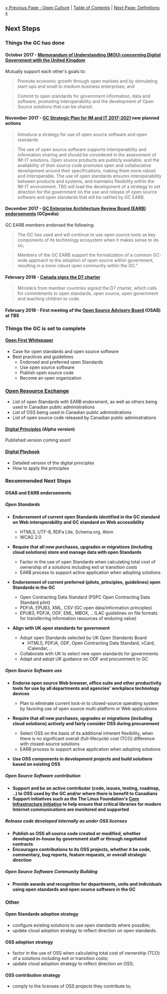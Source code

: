 [« Previous Page : Open Culture](6_Open_Culture.md) | [Table of Contents](../README.md#table-of-contents) | [Next Page: Definitions »](8_Definitions.md)

## Next Steps

### Things the GC has done

#### October 2017 - [Memorandum of Understanding (MOU) concerning Digital Government with the United Kingdom](https://www.canada.ca/en/treasury-board-secretariat/services/innovation/memorandum-understanding-concerning-digital-government.html)

Mutually support each other's goals to:

> Promote economic growth through open markets and by stimulating start-ups and small to medium business enterprises; and

> Commit to open standards for government information, data and software, promoting interoperability and the development of Open Source solutions that can be shared.

#### November 2017 - [GC Strategic Plan for IM and IT 2017-2021](https://www.canada.ca/en/treasury-board-secretariat/services/information-technology/strategic-plan-2017-2021.html) new planned actions

> Introduce a strategy for use of open source software and open standards

> The use of open source software supports interoperability and information sharing and should be considered in the assessment of IM-IT solutions. Open source products are publicly available, and the availability of their source code promotes open and collaborative development around their specifications, making them more robust and interoperable. The use of open standards ensures interoperability between products and systems, and maintains flexibility within the IM-IT environment. TBS will lead the development of a strategy to set direction for the government on the use and release of open source software and open standards that will be ratified by GC EARB.

#### December 2017 - [GC Enterprise Architecture Review Board (EARB) endorsements](http://www.gcpedia.gc.ca/gcwiki/images/9/98/GC_EARB_2017-12-14_Record_of_Discussion.pdf) (GCpedia)

GC EARB members endorsed the following:

> The GC has used and will continue to use open source tools as key components of its technology ecosystem when it makes sense to do so;

> Members of the GC EARB support the formalization of a common GC-wide approach to the adoption of open source within government, resulting in a more robust open community within the GC."

#### February 2018 - [Canada signs the D7 charter](https://ipolitics.ca/2018/02/22/canada-joins-club-worlds-digital-government-leaders/)

> Ministers from member countries signed the D7 charter, which calls for commitments to open standards, open source, open government and teaching children to code.

#### February 2018 - First meeting of the [Open Source Advisory Board](https://github.com/canada-ca/OS-Advisory_Conseil-SO) (OSAB) at TBS

### Things the GC is set to complete

#### [Open First Whitepaper](https://github.com/canada-ca/Open_First_Whitepaper)

- Case for open standards and open source software
- Best practices and guidelines
  - Endorsed and preferred open Standards
  - Use open source software
  - Publish open source code
  - Become an open organization

### [Open Resource Exchange](https://canada-ca.github.io/ore-ero/)

- List of open Standards with EARB endorsment, as well as others being used in Canadian public administrations
- List of OSS being used in Canadian public administrations
- List of open source code released by Canadian public administrations

#### [Digital Principles](https://open.canada.ca/en/blog/digital-principles) (Alpha version)

Published version coming soon!

#### [Digital Playbook](https://github.com/canada-ca/digital-playbook-guide-numerique)

- Detailed version of the digital principles
- How to apply the principles

### Recommended Next Steps

#### OSAB and EARB endorsements

##### Open Standards

- **Endorsement of current open Standards identified in the GC standard on Web interoperability and GC standard on Web accessibility**
  - HTML5, UTF-8, RDFa Lite, Schema.org, Atom
  - WCAG 2.0

- **Require that all new purchases, upgrades or migrations (including cloud solutions) store and manage data with open Standards**
  - Factor in the use of open Standards when calculating total cost of ownership of a solutions including exit or transition costs
  - EARB process to support active application when adopting solutions

- **Endorsement of current preferred (pilots, principles, guidelines) open Standards in the GC**
  - Open Contracting Data Standard (PSPC Open Contracting Data Standard pilot)
  - PDF/A, EPUB3, XML, CSV (GC open data/information principles)
  - EPUB3, PDF/A, ODF, EML, MBOX, .. (LAC guidelines on file formats for transferring information resources of enduring value)

- **Align with UK open standards for government**
  - Adopt open Standards selected by UK Open Standards Board
    - HTML5, PDF/A, ODF, Open Contracting Data Standard, vCard, iCalendar, ..
  - Collaborate with UK to select new open standards for governments
  - Adapt and adopt UK guidance on ODF and procurement to GC

##### Open Source Software use

- **Endorse open source Web browser, office suite and other productivity tools for use by all departments and agencies' workplace technology devices**
  - Plan to eliminate current lock-in to closed-source operating system by favoring use of open source multi-platform or Web applications

- **Require that all new purchases, upgrades or migrations (including cloud solutions) actively and fairly consider OSS during procurement**
  - Select OSS on the basis of its additional inherent flexibility, when there is no significant overall (full-lifecycle) cost (TCO) difference with closed-source solutions
  - EARB process to support active application when adopting solutions

- **Use OSS components in development projects and build solutions based on existing OSS**

##### Open Source Software contribution

- **Support and be an active contributor (code, issues, testing, roadmap, ..) to OSS used by the GC and/or where there is benefit to Canadians**
- **Support initiatives such as the The Linux Foundation's [Core Infrastructure Initiative](https://www.coreinfrastructure.org/) to help ensure that critical libraries for modern Internet communications are monitored and supported**

##### Release code developed internally as under OSS licenses

- **Publish as OSS all source code created or modified, whether developed in-house by government staff or through negotiated contracts**
- **Encourages contributions to its OSS projects, whether it be code, commentary, bug reports, feature requests, or overall strategic direction**

##### Open Source Software Community Building

- **Provide awards and recognition for departments, units and individuals using open standards and open source software in the GC**

### Other

#### Open Standards adoption strategy

- configure existing solutions to use open standards where possible;
- update cloud adoption strategy to reflect direction on open standards.

#### OSS adoption strategy

- factor in the use of OSS when calculating total cost of ownership (TCO) of a solutions including exit or transition costs;
- update cloud adoption strategy to reflect direction on OSS;

#### OSS contribution strategy

- comply to the licenses of OSS projects they contribute to;
